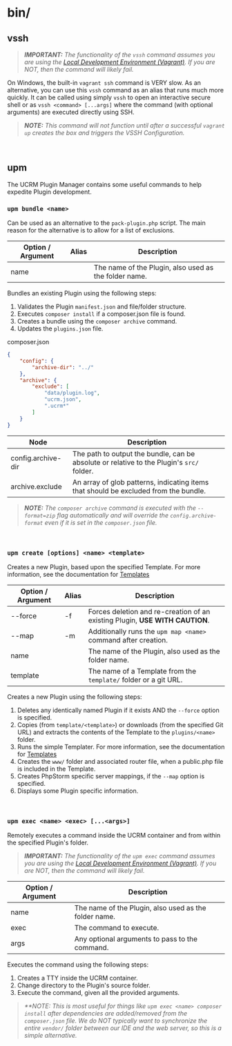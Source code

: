 # bin/


## vssh

> _**IMPORTANT:** The functionality of the `vssh` command assumes you are using the
> [Local Development Environment (Vagrant)](../docs/vagrant.md). If you are NOT, then the command will likely fail._

On Windows, the built-in `vagrant ssh` command is VERY slow.  As an alternative, you can use this `vssh` command as an
alias that runs much more quickly.  It can be called using simply `vssh` to open an interactive secure shell or as
`vssh <command> [...args]` where the command (with optional arguments) are executed directly using SSH.

> _**NOTE:** This command will not function until after a successful `vagrant up` creates the box and triggers the
> VSSH Configuration._

<br/>

## upm

The UCRM Plugin Manager contains some useful commands to help expedite Plugin development.

### `upm bundle <name>`

Can be used as an alternative to the `pack-plugin.php` script.  The main reason for the alternative is to allow for a
list of exclusions.

| Option / Argument | Alias | Description                                                                 |
|-------------------|-------|-----------------------------------------------------------------------------|
| name              |       | The name of the Plugin, also used as the folder name.                       |

Bundles an existing Plugin using the following steps:
1. Validates the Plugin `manifest.json` and file/folder structure.
2. Executes `composer install` if a composer.json file is found.
3. Creates a bundle using the `composer archive` command.
4. Updates the `plugins.json` file.

composer.json
```json
{
    "config": {
        "archive-dir": "../"
    },
    "archive": {
        "exclude": [
            "data/plugin.log",
            "ucrm.json",
            ".ucrm*"
        ]
    }
}
```
| Node               | Description                                                                               |
|--------------------|-------------------------------------------------------------------------------------------|
| config.archive-dir | The path to output the bundle, can be absolute or relative to the Plugin's `src/` folder. |
| archive.exclude    | An array of glob patterns, indicating items that should be excluded from the bundle.      |

> _**NOTE:** The `composer archive` command is executed with the `--format=zip` flag automatically and will override
> the `config.archive-format` even if it is set in the `composer.json` file._

<br/>

### `upm create [options] <name> <template>`

Creates a new Plugin, based upon the specified Template. For more information, see the documentation for
[Templates](../templates/README.md)

| Option / Argument | Alias | Description                                                                  |
|-------------------|-------|------------------------------------------------------------------------------|
| --force           | -f    | Forces deletion and re-creation of an existing Plugin, **USE WITH CAUTION**. |
| --map             | -m    | Additionally runs the `upm map <name>` command after creation.               |
| name              |       | The name of the Plugin, also used as the folder name.                        |
| template          |       | The name of a Template from the `template/` folder or a git URL.             |

Creates a new Plugin using the following steps:
1. Deletes any identically named Plugin if it exists AND the `--force` option is specified.
2. Copies (from `template/<template>`) or downloads (from the specified Git URL) and extracts the contents of the
Template to the `plugins/<name>` folder.
3. Runs the simple Templater.  For more information, see the documentation for [Templates](../templates/README.md)
4. Creates the `www/` folder and associated router file, when a public.php file is included in the Template.
5. Creates PhpStorm specific server mappings, if the `--map` option is specified.
6. Displays some Plugin specific information.

<br/>

### `upm exec <name> <exec> [...<args>]`

Remotely executes a command inside the UCRM container and from within the specified Plugin's folder.

> _**IMPORTANT:** The functionality of the `upm exec` command assumes you are using the
> [Local Development Environment (Vagrant)](../docs/vagrant.md). If you are NOT, then the command will likely fail._

| Option / Argument | Description                                           |
|-------------------|-------------------------------------------------------|
| name              | The name of the Plugin, also used as the folder name. |
| exec              | The command to execute.                               |
| args              | Any optional arguments to pass to the command.        |

Executes the command using the following steps:
1. Creates a TTY inside the UCRM container.
2. Change directory to the Plugin's source folder.
3. Execute the command, given all the provided arguments.

> _**NOTE: This is most useful for things like `upm exec <name> composer install` after dependencies are added/removed
> from the `composer.json` file.  We do NOT typically want to synchronize the entire `vendor/` folder between our IDE
> and the web server, so this is a simple alternative._
